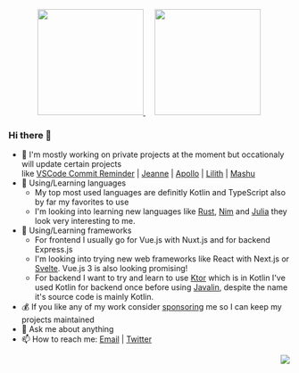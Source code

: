 <!-- <div align="center" style="text-align:center">
    <img width="1024" src="https://github.com/Pepijn98/Pepijn98/raw/master/assets/umaru.gif">
</div> -->

<div align="center">
    <a href="https://vdbroek.dev" target="_blank" style="margin-right: 17px;">
        <img height="190px" src="https://github-readme-stats.vercel.app/api?username=Pepijn98&count_private=true&show_icons=true&theme=dracula">
    </a>
    <a href="https://vdbroek.dev" target="_blank">
        <img height="190px" src="https://github-readme-stats.vercel.app/api/top-langs?username=Pepijn98&langs_count=8&layout=compact&theme=dracula">
    </a>
</div>

### Hi there 👋

- 🔭 I'm mostly working on private projects at the moment but occationaly will update certain projects \
     like [VSCode Commit Reminder](https://github.com/Pepijn98/vscode-commit-reminder) | [Jeanne](https://github.com/Pepijn98/Jeanne) | [Apollo](https://github.com/Pepijn98/Apollo) | [Lilith](https://github.com/Pepijn98/Lilith) | [Mashu](https://github.com/Pepijn98/Mashu)
- 🌱 Using/Learning languages
    - My top most used languages are definitly Kotlin and TypeScript also by far my favorites to use
    - I'm looking into learning new languages like [Rust](https://www.rust-lang.org/), [Nim](https://nim-lang.org/) and [Julia](https://julialang.org/) they look very interesting to me.
- 🌱 Using/Learning frameworks
    - For frontend I usually go for Vue.js with Nuxt.js and for backend Express.js
    - I'm looking into trying new web frameworks like React with Next.js or [Svelte](https://svelte.dev/). Vue.js 3 is also looking promising!
    - For backend I want to try and learn to use [Ktor](https://ktor.io/) which is in Kotlin
      I've used Kotlin for backend once before using [Javalin](https://javalin.io/), despite the name it's source code is mainly Kotlin.
- 💰 If you like any of my work consider [sponsoring](https://github.com/sponsors/Pepijn98) me so I can keep my projects maintained
- 💬 Ask me about anything
- 📫 How to reach me: [Email](mailto://pepijn@vdbroek.dev) | [Twitter](https://twitter.com/AsyncSenpai)

<div align="right">
    <img src="https://komarev.com/ghpvc/?username=Pepijn98&color=blueviolet&label">
</div>
